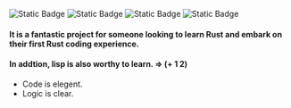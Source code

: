 ![Static Badge](https://img.shields.io/badge/Ubuntu-True-blue)
![Static Badge](https://img.shields.io/badge/Windows-Testing-red)
![Static Badge](https://img.shields.io/badge/Language-rust-purple)
![Static Badge](https://img.shields.io/badge/For-Novice-brown)

#### It is a fantastic project for someone looking to learn Rust and embark on their first Rust coding experience.

#### In addtion, lisp is also worthy to learn. => (+ 1 2)

+ Code is elegent.
+ Logic is clear.